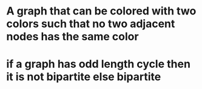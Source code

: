 # A graph that can be colored with two colors such that no two adjacent nodes has the same color

# if a graph has odd length cycle then it is not bipartite else bipartite